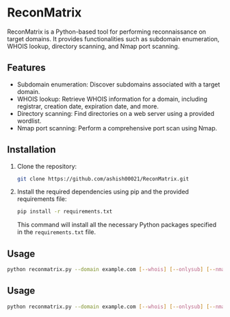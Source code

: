 # ReconMatrix

ReconMatrix is a Python-based tool for performing reconnaissance on target domains. It provides functionalities such as subdomain enumeration, WHOIS lookup, directory scanning, and Nmap port scanning.

## Features

- Subdomain enumeration: Discover subdomains associated with a target domain.
- WHOIS lookup: Retrieve WHOIS information for a domain, including registrar, creation date, expiration date, and more.
- Directory scanning: Find directories on a web server using a provided wordlist.
- Nmap port scanning: Perform a comprehensive port scan using Nmap.

## Installation

1. Clone the repository:

    ```bash
    git clone https://github.com/ashish00021/ReconMatrix.git
    ```

2. Install the required dependencies using pip and the provided requirements file:

    ```bash
    pip install -r requirements.txt
    ```

    This command will install all the necessary Python packages specified in the `requirements.txt` file.

## Usage

```bash
python reconmatrix.py --domain example.com [--whois] [--onlysub] [--nmap] [--direc]
```


## Usage

```bash
python reconmatrix.py --domain example.com [--whois] [--onlysub] [--nmap] [--direc]
